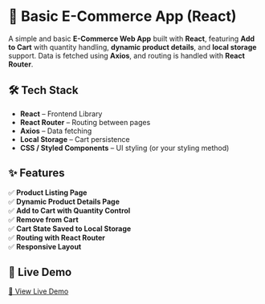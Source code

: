 # 🛒 Basic E-Commerce App (React)

A simple and basic **E-Commerce Web App** built with **React**, featuring **Add to Cart** with quantity handling, **dynamic product details**, and **local storage** support. Data is fetched using **Axios**, and routing is handled with **React Router**.

## 🛠️ Tech Stack

- **React** – Frontend Library  
- **React Router** – Routing between pages  
- **Axios** – Data fetching  
- **Local Storage** – Cart persistence  
- **CSS / Styled Components** – UI styling (or your styling method)

## ✨ Features

✅ **Product Listing Page**  
✅ **Dynamic Product Details Page**  
✅ **Add to Cart with Quantity Control**  
✅ **Remove from Cart**  
✅ **Cart State Saved to Local Storage**  
✅ **Routing with React Router**  
✅ **Responsive Layout**


## 🚀 Live Demo

[🔗 View Live Demo](http://basic-react-ecommerce10.netlify.app/)